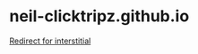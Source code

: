 # neil-clicktripz.github.io

<a href="http://ct-approved-business.s3-website-us-east-1.amazonaws.com/next.html">Redirect for interstitial</a>

